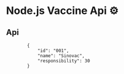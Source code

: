 # Node.js Vaccine Api ⚙

## Api
```
        {
            "id": "001",
            "name": "Sinovac",
            "responsibility": 30
        }

```